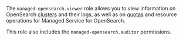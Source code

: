 The `managed-opensearch.viewer` role allows you to view information on OpenSearch [clusters](../../managed-opensearch/concepts/index.md) and their logs, as well as on [quotas](../../managed-opensearch/concepts/limits.md#quotas) and resource operations for Managed Service for OpenSearch.

This role also includes the `managed-opensearch.auditor` permissions.